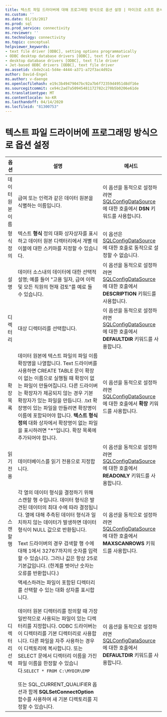 ```yaml
---
title: 텍스트 파일 드라이버에 대해 프로그래밍 방식으로 옵션 설정 | 마이크로 소프트 문서
ms.custom: ''
ms.date: 01/19/2017
ms.prod: sql
ms.prod_service: connectivity
ms.reviewer: ''
ms.technology: connectivity
ms.topic: conceptual
helpviewer_keywords:
- text file driver [ODBC], setting options programmatically
- ODBC desktop database drivers [ODBC], text file driver
- desktop database drivers [ODBC], text file driver
- Jet-based ODBC drivers [ODBC], text file driver
ms.assetid: cbde2ca1-5d4e-4444-a371-a72f3ac4d92a
author: David-Engel
ms.author: v-daenge
ms.openlocfilehash: e19c3b49479047bc92a7b6f72359d4951d8df16e
ms.sourcegitcommit: ce94c2ad7a50945481172782c270b5b0206e61de
ms.translationtype: MT
ms.contentlocale: ko-KR
ms.lasthandoff: 04/14/2020
ms.locfileid: "81300753"
---
```

# <a name="setting-options-programmatically-for-the-text-file-driver"></a>텍스트 파일 드라이버에 프로그래밍 방식으로 옵션 설정

|옵션|설명|메서드|  
|------------|-----------------|------------|  
|데이터 원본 이름|급여 또는 인력과 같은 데이터 원본을 식별하는 이름입니다.|이 옵션을 동적으로 설정하려면 [SQLConfigDataSource](../../odbc/microsoft/sqlconfigdatasource-text-file-driver.md)에 대한 호출에서 **DSN** 키워드를 사용합니다.|  
|형식 정의|텍스트 **형식** 정의 대화 상자상자를 표시하고 데이터 원본 디렉터리에서 개별 테이블에 대한 스키마를 지정할 수 있습니다.|이 옵션은 [SQLConfigDataSource](../../odbc/microsoft/sqlconfigdatasource-text-file-driver.md)에 대한 호출로 동적으로 설정할 수 없습니다.|  
|설명|데이터 소스내의 데이터에 대한 선택적 설명; 예를 들어 "고용 일자, 급여 이력 및 모든 직원의 현재 검토"를 예로 들 수 있습니다.|이 옵션을 동적으로 설정하려면 [SQLConfigDataSource](../../odbc/microsoft/sqlconfigdatasource-text-file-driver.md)에 대한 호출에서 **DESCRIPTION** 키워드를 사용합니다.|  
|디렉터리|대상 디렉터리를 선택합니다.|이 옵션을 동적으로 설정하려면 [SQLConfigDataSource](../../odbc/microsoft/sqlconfigdatasource-text-file-driver.md)에 대한 호출에서 **DEFAULTDIR** 키워드를 사용합니다.|  
|확장 목록|데이터 원본에 텍스트 파일의 파일 이름 확장명을 나열합니다. Text 드라이버를 사용하면 CREATE TABLE 문이 확장이 없는 이름으로 실행될 때 확장이 없는 파일이 만들어집니다. 다른 드라이버는 확장자가 제공되지 않는 경우 기본 확장자가 있는 파일을 만듭니다. .txt 확장명이 있는 파일을 만들려면 확장명이 이름에 포함되어야 합니다. **텍스트 형식 정의** 대화 상자에서 확장명이 없는 파일을 표시하려면 "*"입니다. 확장 목록에 추가되어야 합니다.|이 옵션을 동적으로 설정하려면 [SQLConfigDataSource](../../odbc/microsoft/sqlconfigdatasource-text-file-driver.md)에 대한 호출에서 **확장** 키워드를 사용합니다.|  
|읽기 전용|데이터베이스를 읽기 전용으로 지정합니다.|이 옵션을 동적으로 설정하려면 [SQLConfigDataSource](../../odbc/microsoft/sqlconfigdatasource-text-file-driver.md)에 대한 호출에서 **READONLY** 키워드를 사용합니다.|  
|스캔할 행|각 열의 데이터 형식을 결정하기 위해 스캔할 행 수입니다. 데이터 형식은 발견된 데이터의 최대 수에 따라 결정됩니다. 열에 대해 추측된 데이터 형식과 일치하지 않는 데이터가 발생하면 데이터 형식이 NULL 값으로 반환됩니다.<br /><br /> Text 드라이버의 경우 검색할 행 수에 대해 1에서 32767까지의 숫자를 입력할 수 있습니다. 그러나 값은 항상 25로 기본값입니다. (한계를 벗어난 숫자는 오류를 반환합니다.)|이 옵션을 동적으로 설정하려면 [SQLConfigDataSource](../../odbc/microsoft/sqlconfigdatasource-text-file-driver.md)에 대한 호출에서 **MAXSCANROWS** 키워드를 사용합니다.|  
|디렉터리 선택|액세스하려는 파일이 포함된 디렉터리를 선택할 수 있는 대화 상자를 표시합니다.<br /><br /> 데이터 원본 디렉터리를 정의할 때 가장 일반적으로 사용되는 파일이 있는 디렉터리를 지정합니다. ODBC 드라이버는 이 디렉터리를 기본 디렉터리로 사용합니다. 다른 파일을 자주 사용하는 경우 이 디렉토리에 복사합니다. 또는 SELECT 문에서 디렉터리 이름을 가진 파일 이름을 한정할 수 있습니다.`SELECT * FROM C:\MYDIR\EMP`<br /><br /> 또는 SQL_CURRENT_QUALIFIER 옵션과 함께 **SQLSetConnectOption** 함수를 사용하여 새 기본 디렉토리를 지정할 수 있습니다.|이 옵션을 동적으로 설정하려면 [SQLConfigDataSource](../../odbc/microsoft/sqlconfigdatasource-text-file-driver.md)에 대한 호출에서 **DEFAULTDIR** 키워드를 사용합니다.|
